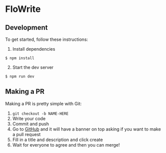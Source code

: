 # FloWrite

## Development

To get started, follow these instructions:

1. Install dependencies

```
$ npm install
```

2. Start the dev server

```
$ npm run dev
```


## Making a PR

Making a PR is pretty simple with Git:

1. `git checkout -b NAME-HERE`
2. Write your code
3. Commit and push
4. Go to [GitHub](https://github.com/flowriteapp/flowrite) and it will have a banner on top asking if you want to make a pull request
5. Fill in a title and description and click create
6. Wait for everyone to agree and then you can merge!
